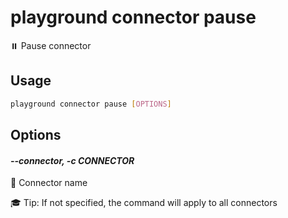 # playground connector pause

⏸️  Pause connector

## Usage

```bash
playground connector pause [OPTIONS]
```

## Options

#### *--connector, -c CONNECTOR*

🔗 Connector name  
  
🎓 Tip: If not specified, the command will apply to all connectors


